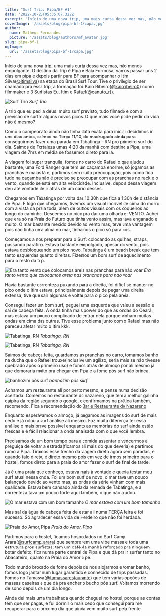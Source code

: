 ```yaml
---
title: "Surf Trip: Pipa/BF #1"
date: '2022-10-20T05:35:07.322Z'
excerpt: 'Início de uma nova trip, uma mais curta dessa vez mas, não menos empolgante'
coverImage: '/assets/blog/pipa-bf-1/capa.jpg'
author:
  name: Matheus Fernandes
  picture: '/assets/blog/authors/mf_avatar.jpg'
slug: pipa-bf-1
ogImage:
  url: '/assets/blog/pipa-bf-1/capa.jpg'
---
```


Início de uma nova trip, uma mais curta dessa vez mas, não menos empolgante. O destino da Trip é Pipa e Baía Formosa, vamos passar uns 2 dias em pipa e depois partir para BF para acompanhar o Itim Silva(<a href="https://www.instagram.com/itimsilva" target="_blank">@itimsilva</a>) na etapa do Brasil Surf Tour. Tive o privilégio de ser chamado pra essa trip, a formação foi: Kaio Ribeiro(<a href="https://www.instagram.com/kaioribeiro0/" target="_blank">@kaioribeiro0</a>) como filmmaker e 3 Surfistas Eu, Itim e Rafael(<a href="https://www.instagram.com/canuto_r" target="_blank">@canuto_r</a>)).

![Surf Trio](/assets/blog/pipa-bf-1/trio.jpg)
*Surf Trio*

A trip que eu pedi a deus: muito surf previsto, tudo filmado e com a previsão de surfar alguns novos picos. O que mais você pode pedir da vida não é mesmo?

Como o campeonato ainda não tinha data exata para iniciar decidimos ir uns dias antes, saímos na Terça 11/10,  de madrugada ainda para conseguirmos fazer uma parada em Tabatinga - RN pro primeiro surf do dia. Saímos de Fortaleza umas 4:20 da manhã com destino a Pipa, uma viagem de 7hrs em média se fossemos direto para lá.

A viagem foi super tranquila, fomos no carro do Rafael o que ajudou bastante, uma Ford Ranger que tem um caçamba enorme, só jogamos as pranchas e malas lá e, partimos sem muita preocupação, pois como fica tudo na caçamba não é preciso se preocupar com as pranchas no rack e o vento, quando se está em alta velocidade. Inclusive, depois dessa viagem deu até vontade de ir atrás de um carro desses.

Chegamos em Tabatinga por volta das 10:30h que fica a 1:30h de distância de Pipa. E logo que chegamos, tivemos um visual incrível de cima do morro com a vista da praia toda, além de outros visuais com os coqueiros ao longo do caminho. Descemos no pico pra dar uma olhada e: VENTO. Achei que era só na Praia do Futuro que tinha vento assim, mas tava enganado e muito. O mar bastante mexido devido ao vento mas, teve uma vantagem pois não tinha uma alma no mar, tínhamos o pico só para nós.


Começamos a nos preparar para o Surf: colocando as quilhas, straps, passando parafina. Estava bastante empolgado, apesar do vento, pois estava desbloqueando um pico novo. Tabatinga é um beach break que tem tanto esquerdas quanto direitas. Fizemos um bom surf de aquecimento para o resto da trip. 

![Era tanto vento que colocamos areia nas pranchas para não voar](/assets/blog/pipa-bf-1/areia.jpg)
*Era tanto vento que colocamos areia nas pranchas para não voar*

Havia bastante correnteza puxando para a direita, foi difícil se manter no pico onde o Itim estava, principalmente depois de pegar uma direita extensa, tive que sair algumas e voltar para o pico pela areia.

Consegui fazer um bom surf, peguei uma esquerda que valeu a sessão e saí de cabeça feita. A onda tinha mais power do que as ondas do Ceará, mas estava um pouco complicado de entrar nela porque vinham muitas ondas em cima das outras. Tive esse problema junto com o Rafael mas não pareceu afetar muito o Itim kkk.

![Tabatinga, RN](/assets/blog/pipa-bf-1/tabatinga-1.jpg)
*Tabatinga, RN*

![Tabatinga, RN](/assets/blog/pipa-bf-1/tabatinga-2.jpg)
*Tabatinga, RN*

Saímos de cabeça feita, guardamos as pranchas no carro, tomamos banho na ducha que o Rafael trouxe(inclusive um agilizo, seria mais se não tivesse quebrado após o primeiro uso) e fomos atrás de almoço por ali mesmo já que demoraria muito pra chegar em Pipa e a fome pós surf não brinca.

![banhozim pós surf](/assets/blog/pipa-bf-1/banho.jpg)
*banhozim pós surf*

Achamos um restaurante ali por perto mesmo, e pense numa decisão acertada. Comemos no restaurante do nazareno, que tem a melhor galinha caipira da região segundo o google, e confirmamos na prática também, recomendo. Fica a recomendação do <a href="https://www.google.com/maps/place/Bar+e+Restaurante+do+Nazareno/@-6.0606126,-35.1038034,15z/data=!4m2!3m1!1s0x0:0x8078409fa052d4e5?sa=X&ved=2ahUKEwj9nJj_hfD6AhUdqZUCHa7UB40Q_BJ6BAhWEAU" target="_blank">Bar e Restaurante do Nazareno</a>

Enquanto esperávamos o almoço, já pegamos as imagens do surf de mais cedo e já rolou a surf análise ali mesmo. Faz muita diferença ter essa análise o mais breve possível enquanto as memórias do surf ainda estão frescas e é fácil relacionar a onda analisada com o que você lembra.

Precisamos de um bom tempo para a comida assentar e vencermos a preguiça de voltar a estrada(ficamos ali mais do que deveria) e partimos rumo a Pipa. Tiramos esse trecho da viagem direto agora sem paradas, e quando falo direto, é direto mesmo pois em vez de irmos primeiro para o hostel, fomos direto para a praia do amor fazer o surf de final de tarde.

Já é uma praia que conheço, estava mais à vontade e queria testar meu surf atual nessa onda. Foi um bom surf de novo, o mar tava um pouco balançado devido ao vento mas, as ondas da série vinham com mais qualidade. Estava bem cansado ainda da remada de Tabatinga, e a correnteza tava um pouco forte aqui também, o que não ajudou.

![O mar estava com um bom tamanho](/assets/blog/pipa-bf-1/mar.jpg)
*O mar estava com um bom tamanho*

Mas saí da água de cabeça feita de estar ali numa TERÇA feira e foi sucesso. Só agradecer essa vida de Herdeiro que não foi herdada.

![Praia do Amor, Pipa](/assets/blog/pipa-bf-1/amor-1.jpg)
*Praia do Amor, Pipa*

Partimos para o hostel, ficamos hospedados no Surf Camp Arara(<a href="https://www.instagram.com/surfcamp_arara/" target="_blank">@surfcamp_arara</a>) que sempre tem uma vibe massa e toda uma estrutura pros surfistas: tem um café da manhã reforçado pra ninguém botar defeito, fica numa parte central de Pipa e que dá pra ir surfar tanto no Abacateiro, quanto na Praia do Amor a pé.

Todo mundo brocado de fome depois de nos alojarmos e tomar banho, fomos logo jantar num lugar garantido e conhecido de trips passadas. Fomos no Tamassa(<a href="https://www.instagram.com/tamassarestaurante/" target="_blank">@tamassarestaurante</a>) que tem várias opções de massas caseiras e que dá pra encher o bucho pós surf. Voltamos morrendo de sono depois de um dia longo.

Ainda dei mais uma trabalhada quando cheguei no hostel, porque as contas tem que ser pagas, e fui dormir o mais cedo que consegui para me recuperar para o próximo dia que ainda vem muito surf pela frente.